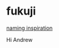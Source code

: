 # fukuji

[naming inspiration](https://www.seiyaku.com/reference/seven/shichifukujin.html)

Hi Andrew
